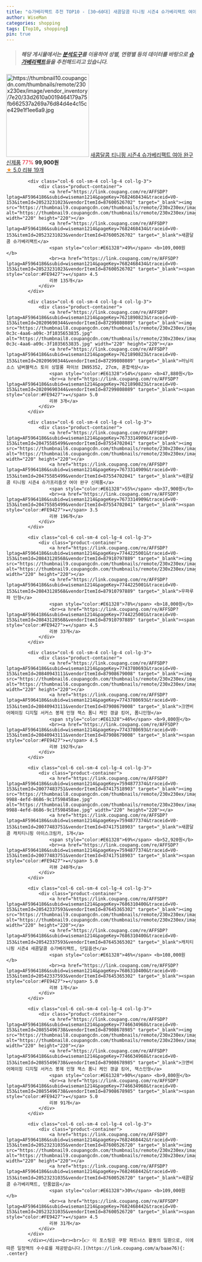 ```yaml
---
title: "슈가베리팩트 추천 TOP10 - [30~60대] 새콤달콤 티니핑 시즌4 슈가베리팩트 여아 완구 신제품"
author: WiseMan
categories: shopping
tags: [Top10, shopping]
pin: true
---
```


> ##### 해당 게시물에서는 [**분석도구**](https://itemscout.io/)를 이용하여 **성별**, **연령별** 등의 데이터를 바탕으로 [**슈가베리팩트**](https://link.coupang.com/a/baae76)들을 추천해드리고 있습니다.
<div class="container"><div class="row">
            <div class="col-6 col-sm-4 col-lg-4 col-lg-3">
                <div class="product-container">
                    <a href="https://link.coupang.com/re/AFFSDP?lptag=AF5964186&subid=wiseman1214&pageKey=7673300370&traceid=V0-153&itemId=20475512269&vendorItemId=87554633563" target="_blank"><img src="https://thumbnail10.coupangcdn.com/thumbnails/remote/230x230ex/image/vendor_inventory/7e20/33d2610a0019464179a75fb662537a269a76d84d4e4c15ce429e1f1ee6a9.jpg" alt="https://thumbnail10.coupangcdn.com/thumbnails/remote/230x230ex/image/vendor_inventory/7e20/33d2610a0019464179a75fb662537a269a76d84d4e4c15ce429e1f1ee6a9.jpg" width="220" height="220"></a>
                    <a href="https://link.coupang.com/re/AFFSDP?lptag=AF5964186&subid=wiseman1214&pageKey=7673300370&traceid=V0-153&itemId=20475512269&vendorItemId=87554633563" target="_blank">새콤달콤 티니핑 시즌4 슈가베리팩트 여아 완구 신제품</a>
                    <span style="color:#E61328">77%</span> <b>99,900원</b>
                    <br><a href="https://link.coupang.com/re/AFFSDP?lptag=AF5964186&subid=wiseman1214&pageKey=7673300370&traceid=V0-153&itemId=20475512269&vendorItemId=87554633563" target="_blank"><span style="color:#FE9427">★</span> 5.0
                    리뷰 19개</a>
                </div>
            </div>
            
            <div class="col-6 col-sm-4 col-lg-4 col-lg-3">
                <div class="product-container">
                    <a href="https://link.coupang.com/re/AFFSDP?lptag=AF5964186&subid=wiseman1214&pageKey=7682468434&traceid=V0-153&itemId=20523231023&vendorItemId=87600526702" target="_blank"><img src="https://thumbnail9.coupangcdn.com/thumbnails/remote/230x230ex/image/vendor_inventory/5747/440876b33de9426f547e77e0ca91bf49c96056abf8e5a241c00c13bbd0e5.jpg" alt="https://thumbnail9.coupangcdn.com/thumbnails/remote/230x230ex/image/vendor_inventory/5747/440876b33de9426f547e77e0ca91bf49c96056abf8e5a241c00c13bbd0e5.jpg" width="220" height="220"></a>
                    <a href="https://link.coupang.com/re/AFFSDP?lptag=AF5964186&subid=wiseman1214&pageKey=7682468434&traceid=V0-153&itemId=20523231023&vendorItemId=87600526702" target="_blank">새콤달콤 슈가베리팩트</a>
                    <span style="color:#E61328">49%</span> <b>109,000원</b>
                    <br><a href="https://link.coupang.com/re/AFFSDP?lptag=AF5964186&subid=wiseman1214&pageKey=7682468434&traceid=V0-153&itemId=20523231023&vendorItemId=87600526702" target="_blank"><span style="color:#FE9427">★</span> 4.5
                    리뷰 135개</a>
                </div>
            </div>
            
            <div class="col-6 col-sm-4 col-lg-4 col-lg-3">
                <div class="product-container">
                    <a href="https://link.coupang.com/re/AFFSDP?lptag=AF5964186&subid=wiseman1214&pageKey=7621890823&traceid=V0-153&itemId=20209690344&vendorItemId=87299808089" target="_blank"><img src="https://thumbnail8.coupangcdn.com/thumbnails/remote/230x230ex/image/retail/images/2023/09/26/18/5/73e6f722-0c3c-4aa6-a09c-3f1035653835.jpg" alt="https://thumbnail8.coupangcdn.com/thumbnails/remote/230x230ex/image/retail/images/2023/09/26/18/5/73e6f722-0c3c-4aa6-a09c-3f1035653835.jpg" width="220" height="220"></a>
                    <a href="https://link.coupang.com/re/AFFSDP?lptag=AF5964186&subid=wiseman1214&pageKey=7621890823&traceid=V0-153&itemId=20209690344&vendorItemId=87299808089" target="_blank">러닝리소스 넘버블럭스 토이 싱얼롱 파이브 IN95352, 27cm, 혼합색상</a>
                    <span style="color:#E61328">54%</span> <b>47,880원</b>
                    <br><a href="https://link.coupang.com/re/AFFSDP?lptag=AF5964186&subid=wiseman1214&pageKey=7621890823&traceid=V0-153&itemId=20209690344&vendorItemId=87299808089" target="_blank"><span style="color:#FE9427">★</span> 5.0
                    리뷰 3개</a>
                </div>
            </div>
            
            <div class="col-6 col-sm-4 col-lg-4 col-lg-3">
                <div class="product-container">
                    <a href="https://link.coupang.com/re/AFFSDP?lptag=AF5964186&subid=wiseman1214&pageKey=7673314909&traceid=V0-153&itemId=20475585499&vendorItemId=87554702041" target="_blank"><img src="https://thumbnail6.coupangcdn.com/thumbnails/remote/230x230ex/image/vendor_inventory/5ae4/be180bcab3d45f1494757ad057f28d26b3becd5e8ff4d37dc1f962d51e79.jpg" alt="https://thumbnail6.coupangcdn.com/thumbnails/remote/230x230ex/image/vendor_inventory/5ae4/be180bcab3d45f1494757ad057f28d26b3becd5e8ff4d37dc1f962d51e79.jpg" width="220" height="220"></a>
                    <a href="https://link.coupang.com/re/AFFSDP?lptag=AF5964186&subid=wiseman1214&pageKey=7673314909&traceid=V0-153&itemId=20475585499&vendorItemId=87554702041" target="_blank">새콤달콤 티니핑 시즌4 슈가프리즘샷 여아 완구 신제품</a>
                    <span style="color:#E61328">55%</span> <b>37,900원</b>
                    <br><a href="https://link.coupang.com/re/AFFSDP?lptag=AF5964186&subid=wiseman1214&pageKey=7673314909&traceid=V0-153&itemId=20475585499&vendorItemId=87554702041" target="_blank"><span style="color:#FE9427">★</span> 3.5
                    리뷰 196개</a>
                </div>
            </div>
            
            <div class="col-6 col-sm-4 col-lg-4 col-lg-3">
                <div class="product-container">
                    <a href="https://link.coupang.com/re/AFFSDP?lptag=AF5964186&subid=wiseman1214&pageKey=7744225001&traceid=V0-153&itemId=20843128568&vendorItemId=87910797889" target="_blank"><img src="https://thumbnail9.coupangcdn.com/thumbnails/remote/230x230ex/image/vendor_inventory/3aa0/9544bf832b58b0f1348ecea08c999578008632c9274ed2c96ab1988c61b3.png" alt="https://thumbnail9.coupangcdn.com/thumbnails/remote/230x230ex/image/vendor_inventory/3aa0/9544bf832b58b0f1348ecea08c999578008632c9274ed2c96ab1988c61b3.png" width="220" height="220"></a>
                    <a href="https://link.coupang.com/re/AFFSDP?lptag=AF5964186&subid=wiseman1214&pageKey=7744225001&traceid=V0-153&itemId=20843128568&vendorItemId=87910797889" target="_blank">우파루파 인형</a>
                    <span style="color:#E61328">78%</span> <b>18,000원</b>
                    <br><a href="https://link.coupang.com/re/AFFSDP?lptag=AF5964186&subid=wiseman1214&pageKey=7744225001&traceid=V0-153&itemId=20843128568&vendorItemId=87910797889" target="_blank"><span style="color:#FE9427">★</span> 4.5
                    리뷰 33개</a>
                </div>
            </div>
            
            <div class="col-6 col-sm-4 col-lg-4 col-lg-3">
                <div class="product-container">
                    <a href="https://link.coupang.com/re/AFFSDP?lptag=AF5964186&subid=wiseman1214&pageKey=7743780693&traceid=V0-153&itemId=20840943111&vendorItemId=87908679008" target="_blank"><img src="https://thumbnail6.coupangcdn.com/thumbnails/remote/230x230ex/image/vendor_inventory/8177/53193bfef71b435b8f978e735a7fe29631a53f11bcf532e6d6e20e362fa4.jpg" alt="https://thumbnail6.coupangcdn.com/thumbnails/remote/230x230ex/image/vendor_inventory/8177/53193bfef71b435b8f978e735a7fe29631a53f11bcf532e6d6e20e362fa4.jpg" width="220" height="220"></a>
                    <a href="https://link.coupang.com/re/AFFSDP?lptag=AF5964186&subid=wiseman1214&pageKey=7743780693&traceid=V0-153&itemId=20840943111&vendorItemId=87908679008" target="_blank">크앤비 어메이징 디지털 서커스 봉제 인형 잭스 폼니 케인 갱글 킹어, 폼니인형</a>
                    <span style="color:#E61328">46%</span> <b>9,800원</b>
                    <br><a href="https://link.coupang.com/re/AFFSDP?lptag=AF5964186&subid=wiseman1214&pageKey=7743780693&traceid=V0-153&itemId=20840943111&vendorItemId=87908679008" target="_blank"><span style="color:#FE9427">★</span> 4.5
                    리뷰 192개</a>
                </div>
            </div>
            
            <div class="col-6 col-sm-4 col-lg-4 col-lg-3">
                <div class="product-container">
                    <a href="https://link.coupang.com/re/AFFSDP?lptag=AF5964186&subid=wiseman1214&pageKey=7594877374&traceid=V0-153&itemId=20077483751&vendorItemId=87417518903" target="_blank"><img src="https://thumbnail8.coupangcdn.com/thumbnails/remote/230x230ex/image/retail/images/2023/10/11/17/1/7c3c437c-9988-4efd-8686-9c1f598458ae.jpg" alt="https://thumbnail8.coupangcdn.com/thumbnails/remote/230x230ex/image/retail/images/2023/10/11/17/1/7c3c437c-9988-4efd-8686-9c1f598458ae.jpg" width="220" height="220"></a>
                    <a href="https://link.coupang.com/re/AFFSDP?lptag=AF5964186&subid=wiseman1214&pageKey=7594877374&traceid=V0-153&itemId=20077483751&vendorItemId=87417518903" target="_blank">새콤달콤 캐치티니핑 아이스크림카, 1개</a>
                    <span style="color:#E61328">69%</span> <b>52,920원</b>
                    <br><a href="https://link.coupang.com/re/AFFSDP?lptag=AF5964186&subid=wiseman1214&pageKey=7594877374&traceid=V0-153&itemId=20077483751&vendorItemId=87417518903" target="_blank"><span style="color:#FE9427">★</span> 5.0
                    리뷰 240개</a>
                </div>
            </div>
            
            <div class="col-6 col-sm-4 col-lg-4 col-lg-3">
                <div class="product-container">
                    <a href="https://link.coupang.com/re/AFFSDP?lptag=AF5964186&subid=wiseman1214&pageKey=7686310400&traceid=V0-153&itemId=20542337593&vendorItemId=87645365302" target="_blank"><img src="https://thumbnail9.coupangcdn.com/thumbnails/remote/230x230ex/image/vendor_inventory/3bfd/f6d95ce654fc666e4082d0d957b2a1a3c7cb0a520caf0c802e49603d8653.jpg" alt="https://thumbnail9.coupangcdn.com/thumbnails/remote/230x230ex/image/vendor_inventory/3bfd/f6d95ce654fc666e4082d0d957b2a1a3c7cb0a520caf0c802e49603d8653.jpg" width="220" height="220"></a>
                    <a href="https://link.coupang.com/re/AFFSDP?lptag=AF5964186&subid=wiseman1214&pageKey=7686310400&traceid=V0-153&itemId=20542337593&vendorItemId=87645365302" target="_blank">캐치티니핑 시즌4 새콤달콤 슈가베리팩트, 단일옵션</a>
                    <span style="color:#E61328">46%</span> <b>108,000원</b>
                    <br><a href="https://link.coupang.com/re/AFFSDP?lptag=AF5964186&subid=wiseman1214&pageKey=7686310400&traceid=V0-153&itemId=20542337593&vendorItemId=87645365302" target="_blank"><span style="color:#FE9427">★</span> 5.0
                    리뷰 1개</a>
                </div>
            </div>
            
            <div class="col-6 col-sm-4 col-lg-4 col-lg-3">
                <div class="product-container">
                    <a href="https://link.coupang.com/re/AFFSDP?lptag=AF5964186&subid=wiseman1214&pageKey=7746634968&traceid=V0-153&itemId=20855496738&vendorItemId=87908678985" target="_blank"><img src="https://thumbnail8.coupangcdn.com/thumbnails/remote/230x230ex/image/vendor_inventory/369e/f1b3de605b28c24627c4b8207bf5391f41745a3a553d327923074827aef9.jpg" alt="https://thumbnail8.coupangcdn.com/thumbnails/remote/230x230ex/image/vendor_inventory/369e/f1b3de605b28c24627c4b8207bf5391f41745a3a553d327923074827aef9.jpg" width="220" height="220"></a>
                    <a href="https://link.coupang.com/re/AFFSDP?lptag=AF5964186&subid=wiseman1214&pageKey=7746634968&traceid=V0-153&itemId=20855496738&vendorItemId=87908678985" target="_blank">크앤비 어메이징 디지털 서커스 봉제 인형 잭스 폼니 케인 갱글 킹어, 잭스인형</a>
                    <span style="color:#E61328">90%</span> <b>9,800원</b>
                    <br><a href="https://link.coupang.com/re/AFFSDP?lptag=AF5964186&subid=wiseman1214&pageKey=7746634968&traceid=V0-153&itemId=20855496738&vendorItemId=87908678985" target="_blank"><span style="color:#FE9427">★</span> 5.0
                    리뷰 91개</a>
                </div>
            </div>
            
            <div class="col-6 col-sm-4 col-lg-4 col-lg-3">
                <div class="product-container">
                    <a href="https://link.coupang.com/re/AFFSDP?lptag=AF5964186&subid=wiseman1214&pageKey=7682468442&traceid=V0-153&itemId=20523231035&vendorItemId=87600526720" target="_blank"><img src="https://thumbnail9.coupangcdn.com/thumbnails/remote/230x230ex/image/vendor_inventory/5747/440876b33de9426f547e77e0ca91bf49c96056abf8e5a241c00c13bbd0e5.jpg" alt="https://thumbnail9.coupangcdn.com/thumbnails/remote/230x230ex/image/vendor_inventory/5747/440876b33de9426f547e77e0ca91bf49c96056abf8e5a241c00c13bbd0e5.jpg" width="220" height="220"></a>
                    <a href="https://link.coupang.com/re/AFFSDP?lptag=AF5964186&subid=wiseman1214&pageKey=7682468442&traceid=V0-153&itemId=20523231035&vendorItemId=87600526720" target="_blank">새콤달콤 슈가베리팩트, 단품없음</a>
                    <span style="color:#E61328">30%</span> <b>109,000원</b>
                    <br><a href="https://link.coupang.com/re/AFFSDP?lptag=AF5964186&subid=wiseman1214&pageKey=7682468442&traceid=V0-153&itemId=20523231035&vendorItemId=87600526720" target="_blank"><span style="color:#FE9427">★</span> 4.5
                    리뷰 31개</a>
                </div>
            </div>
            </div></div><br><br>[👉 이 포스팅은 쿠팡 파트너스 활동의 일환으로, 이에 따른 일정액의 수수료를 제공받습니다.](https://link.coupang.com/a/baae76){: .center}